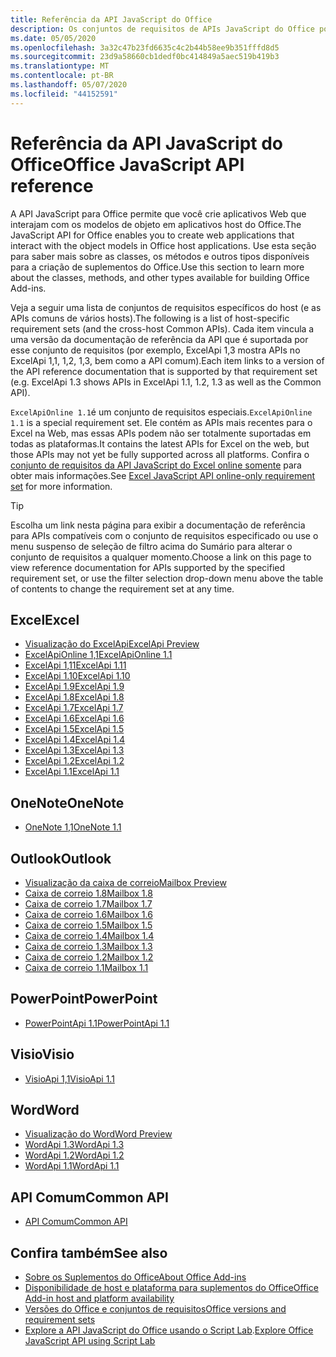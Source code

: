 ```yaml
---
title: Referência da API JavaScript do Office
description: Os conjuntos de requisitos de APIs JavaScript do Office por host.
ms.date: 05/05/2020
ms.openlocfilehash: 3a32c47b23fd6635c4c2b44b58ee9b351fffd8d5
ms.sourcegitcommit: 23d9a58660cb1dedf0bc414849a5aec519b419b3
ms.translationtype: MT
ms.contentlocale: pt-BR
ms.lasthandoff: 05/07/2020
ms.locfileid: "44152591"
---
```

# <a name="office-javascript-api-reference"></a><span data-ttu-id="f7ed6-103">Referência da API JavaScript do Office</span><span class="sxs-lookup"><span data-stu-id="f7ed6-103">Office JavaScript API reference</span></span>

<span data-ttu-id="f7ed6-104">A API JavaScript para Office permite que você crie aplicativos Web que interajam com os modelos de objeto em aplicativos host do Office.</span><span class="sxs-lookup"><span data-stu-id="f7ed6-104">The JavaScript API for Office enables you to create web applications that interact with the object models in Office host applications.</span></span> <span data-ttu-id="f7ed6-105">Use esta seção para saber mais sobre as classes, os métodos e outros tipos disponíveis para a criação de suplementos do Office.</span><span class="sxs-lookup"><span data-stu-id="f7ed6-105">Use this section to learn more about the classes, methods, and other types available for building Office Add-ins.</span></span>

<span data-ttu-id="f7ed6-106">Veja a seguir uma lista de conjuntos de requisitos específicos do host (e as APIs comuns de vários hosts).</span><span class="sxs-lookup"><span data-stu-id="f7ed6-106">The following is a list of host-specific requirement sets (and the cross-host Common APIs).</span></span> <span data-ttu-id="f7ed6-107">Cada item vincula a uma versão da documentação de referência da API que é suportada por esse conjunto de requisitos (por exemplo, ExcelApi 1,3 mostra APIs no ExcelApi 1,1, 1,2, 1,3, bem como a API comum).</span><span class="sxs-lookup"><span data-stu-id="f7ed6-107">Each item links to a version of the API reference documentation that is supported by that requirement set (e.g. ExcelApi 1.3 shows APIs in ExcelApi 1.1, 1.2, 1.3 as well as the Common API).</span></span>

<span data-ttu-id="f7ed6-108">`ExcelApiOnline 1.1`é um conjunto de requisitos especiais.</span><span class="sxs-lookup"><span data-stu-id="f7ed6-108">`ExcelApiOnline 1.1` is a special requirement set.</span></span> <span data-ttu-id="f7ed6-109">Ele contém as APIs mais recentes para o Excel na Web, mas essas APIs podem não ser totalmente suportadas em todas as plataformas.</span><span class="sxs-lookup"><span data-stu-id="f7ed6-109">It contains the latest APIs for Excel on the web, but those APIs may not yet be fully supported across all platforms.</span></span> <span data-ttu-id="f7ed6-110">Confira o [conjunto de requisitos da API JavaScript do Excel online somente](/office/dev/add-ins/reference/requirement-sets/excel-api-online-requirement-set) para obter mais informações.</span><span class="sxs-lookup"><span data-stu-id="f7ed6-110">See [Excel JavaScript API online-only requirement set](/office/dev/add-ins/reference/requirement-sets/excel-api-online-requirement-set) for more information.</span></span>

> [!TIP]
> <span data-ttu-id="f7ed6-111">Escolha um link nesta página para exibir a documentação de referência para APIs compatíveis com o conjunto de requisitos especificado ou use o menu suspenso de seleção de filtro acima do Sumário para alterar o conjunto de requisitos a qualquer momento.</span><span class="sxs-lookup"><span data-stu-id="f7ed6-111">Choose a link on this page to view reference documentation for APIs supported by the specified requirement set, or use the filter selection drop-down menu above the table of contents to change the requirement set at any time.</span></span>

## <a name="excel"></a><span data-ttu-id="f7ed6-112">Excel</span><span class="sxs-lookup"><span data-stu-id="f7ed6-112">Excel</span></span>

- [<span data-ttu-id="f7ed6-113">Visualização do ExcelApi</span><span class="sxs-lookup"><span data-stu-id="f7ed6-113">ExcelApi Preview</span></span>](/javascript/api/excel?view=excel-js-preview)
- [<span data-ttu-id="f7ed6-114">ExcelApiOnline 1,1</span><span class="sxs-lookup"><span data-stu-id="f7ed6-114">ExcelApiOnline 1.1</span></span>](/javascript/api/excel?view=excel-js-online)
- [<span data-ttu-id="f7ed6-115">ExcelApi 1,11</span><span class="sxs-lookup"><span data-stu-id="f7ed6-115">ExcelApi 1.11</span></span>](/javascript/api/excel?view=excel-js-1.11)
- [<span data-ttu-id="f7ed6-116">ExcelApi 1.10</span><span class="sxs-lookup"><span data-stu-id="f7ed6-116">ExcelApi 1.10</span></span>](/javascript/api/excel?view=excel-js-1.10)
- [<span data-ttu-id="f7ed6-117">ExcelApi 1.9</span><span class="sxs-lookup"><span data-stu-id="f7ed6-117">ExcelApi 1.9</span></span>](/javascript/api/excel?view=excel-js-1.9)
- [<span data-ttu-id="f7ed6-118">ExcelApi 1.8</span><span class="sxs-lookup"><span data-stu-id="f7ed6-118">ExcelApi 1.8</span></span>](/javascript/api/excel?view=excel-js-1.8)
- [<span data-ttu-id="f7ed6-119">ExcelApi 1.7</span><span class="sxs-lookup"><span data-stu-id="f7ed6-119">ExcelApi 1.7</span></span>](/javascript/api/excel?view=excel-js-1.7)
- [<span data-ttu-id="f7ed6-120">ExcelApi 1.6</span><span class="sxs-lookup"><span data-stu-id="f7ed6-120">ExcelApi 1.6</span></span>](/javascript/api/excel?view=excel-js-1.6)
- [<span data-ttu-id="f7ed6-121">ExcelApi 1.5</span><span class="sxs-lookup"><span data-stu-id="f7ed6-121">ExcelApi 1.5</span></span>](/javascript/api/excel?view=excel-js-1.5)
- [<span data-ttu-id="f7ed6-122">ExcelApi 1.4</span><span class="sxs-lookup"><span data-stu-id="f7ed6-122">ExcelApi 1.4</span></span>](/javascript/api/excel?view=excel-js-1.4)
- [<span data-ttu-id="f7ed6-123">ExcelApi 1.3</span><span class="sxs-lookup"><span data-stu-id="f7ed6-123">ExcelApi 1.3</span></span>](/javascript/api/excel?view=excel-js-1.3)
- [<span data-ttu-id="f7ed6-124">ExcelApi 1.2</span><span class="sxs-lookup"><span data-stu-id="f7ed6-124">ExcelApi 1.2</span></span>](/javascript/api/excel?view=excel-js-1.2)
- [<span data-ttu-id="f7ed6-125">ExcelApi 1.1</span><span class="sxs-lookup"><span data-stu-id="f7ed6-125">ExcelApi 1.1</span></span>](/javascript/api/excel?view=excel-js-1.1)

## <a name="onenote"></a><span data-ttu-id="f7ed6-126">OneNote</span><span class="sxs-lookup"><span data-stu-id="f7ed6-126">OneNote</span></span>

- [<span data-ttu-id="f7ed6-127">OneNote 1,1</span><span class="sxs-lookup"><span data-stu-id="f7ed6-127">OneNote 1.1</span></span>](/javascript/api/onenote?view=onenote-js-1.1)

## <a name="outlook"></a><span data-ttu-id="f7ed6-128">Outlook</span><span class="sxs-lookup"><span data-stu-id="f7ed6-128">Outlook</span></span>

- [<span data-ttu-id="f7ed6-129">Visualização da caixa de correio</span><span class="sxs-lookup"><span data-stu-id="f7ed6-129">Mailbox Preview</span></span>](/javascript/api/outlook?view=outlook-js-preview)
- [<span data-ttu-id="f7ed6-130">Caixa de correio 1.8</span><span class="sxs-lookup"><span data-stu-id="f7ed6-130">Mailbox 1.8</span></span>](/javascript/api/outlook?view=outlook-js-1.8)
- [<span data-ttu-id="f7ed6-131">Caixa de correio 1.7</span><span class="sxs-lookup"><span data-stu-id="f7ed6-131">Mailbox 1.7</span></span>](/javascript/api/outlook?view=outlook-js-1.7)
- [<span data-ttu-id="f7ed6-132">Caixa de correio 1.6</span><span class="sxs-lookup"><span data-stu-id="f7ed6-132">Mailbox 1.6</span></span>](/javascript/api/outlook?view=outlook-js-1.6)
- [<span data-ttu-id="f7ed6-133"> Caixa de correio 1.5</span><span class="sxs-lookup"><span data-stu-id="f7ed6-133">Mailbox 1.5</span></span>](/javascript/api/outlook?view=outlook-js-1.5)
- [<span data-ttu-id="f7ed6-134"> Caixa de correio 1.4</span><span class="sxs-lookup"><span data-stu-id="f7ed6-134">Mailbox 1.4</span></span>](/javascript/api/outlook?view=outlook-js-1.4)
- [<span data-ttu-id="f7ed6-135"> Caixa de correio 1.3</span><span class="sxs-lookup"><span data-stu-id="f7ed6-135">Mailbox 1.3</span></span>](/javascript/api/outlook?view=outlook-js-1.3)
- [<span data-ttu-id="f7ed6-136">Caixa de correio 1.2</span><span class="sxs-lookup"><span data-stu-id="f7ed6-136">Mailbox 1.2</span></span>](/javascript/api/outlook?view=outlook-js-1.2)
- [<span data-ttu-id="f7ed6-137"> Caixa de correio 1.1</span><span class="sxs-lookup"><span data-stu-id="f7ed6-137">Mailbox 1.1</span></span>](/javascript/api/outlook?view=outlook-js-1.1)

## <a name="powerpoint"></a><span data-ttu-id="f7ed6-138">PowerPoint</span><span class="sxs-lookup"><span data-stu-id="f7ed6-138">PowerPoint</span></span>

- [<span data-ttu-id="f7ed6-139">PowerPointApi 1.1</span><span class="sxs-lookup"><span data-stu-id="f7ed6-139">PowerPointApi 1.1</span></span>](/javascript/api/powerpoint?view=powerpoint-js-1.1)

## <a name="visio"></a><span data-ttu-id="f7ed6-140">Visio</span><span class="sxs-lookup"><span data-stu-id="f7ed6-140">Visio</span></span>

- [<span data-ttu-id="f7ed6-141">VisioApi 1,1</span><span class="sxs-lookup"><span data-stu-id="f7ed6-141">VisioApi 1.1</span></span>](/javascript/api/visio?view=visio-js-1.1)

## <a name="word"></a><span data-ttu-id="f7ed6-142">Word</span><span class="sxs-lookup"><span data-stu-id="f7ed6-142">Word</span></span>

- [<span data-ttu-id="f7ed6-143">Visualização do Word</span><span class="sxs-lookup"><span data-stu-id="f7ed6-143">Word Preview</span></span>](/javascript/api/word?view=word-js-preview)
- [<span data-ttu-id="f7ed6-144">WordApi 1.3</span><span class="sxs-lookup"><span data-stu-id="f7ed6-144">WordApi 1.3</span></span>](/javascript/api/word?view=word-js-1.3)
- [<span data-ttu-id="f7ed6-145">WordApi 1.2</span><span class="sxs-lookup"><span data-stu-id="f7ed6-145">WordApi 1.2</span></span>](/javascript/api/word?view=word-js-1.2)
- [<span data-ttu-id="f7ed6-146">WordApi 1.1</span><span class="sxs-lookup"><span data-stu-id="f7ed6-146">WordApi 1.1</span></span>](/javascript/api/word?view=word-js-1.1)

## <a name="common-api"></a><span data-ttu-id="f7ed6-147">API Comum</span><span class="sxs-lookup"><span data-stu-id="f7ed6-147">Common API</span></span>

- [<span data-ttu-id="f7ed6-148">API Comum</span><span class="sxs-lookup"><span data-stu-id="f7ed6-148">Common API</span></span>](/javascript/api/office?view=common-js)

## <a name="see-also"></a><span data-ttu-id="f7ed6-149">Confira também</span><span class="sxs-lookup"><span data-stu-id="f7ed6-149">See also</span></span>

- [<span data-ttu-id="f7ed6-150">Sobre os Suplementos do Office</span><span class="sxs-lookup"><span data-stu-id="f7ed6-150">About Office Add-ins</span></span>](/office/dev/add-ins/overview)
- [<span data-ttu-id="f7ed6-151">Disponibilidade de host e plataforma para suplementos do Office</span><span class="sxs-lookup"><span data-stu-id="f7ed6-151">Office Add-in host and platform availability</span></span>](/office/dev/add-ins/overview/office-add-in-availability)
- [<span data-ttu-id="f7ed6-152">Versões do Office e conjuntos de requisitos</span><span class="sxs-lookup"><span data-stu-id="f7ed6-152">Office versions and requirement sets</span></span>](/office/dev/add-ins/develop/office-versions-and-requirement-sets)
- <span data-ttu-id="f7ed6-153">[Explore a API JavaScript do Office usando o Script Lab](/office/dev/add-ins/overview/explore-with-script-lab).</span><span class="sxs-lookup"><span data-stu-id="f7ed6-153">[Explore Office JavaScript API using Script Lab](/office/dev/add-ins/overview/explore-with-script-lab)</span></span>
